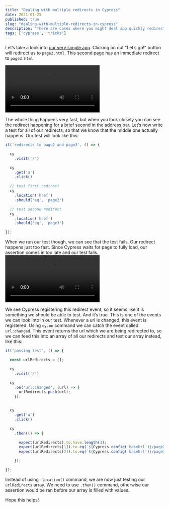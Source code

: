 ```yaml
---
title: "Dealing with multiple redirects in Cypress"
date: 2021-01-25
published: true
slug: "dealing-with-multiple-redirects-in-cypress"
description: "There are cases where you might deal app quickly redirecting through multiple pages. Chances are that Cypress will not register the page in the middle of redirect chain. In this post I will show you ways you can deal with this."
tags: ['cypress', 'tricks']
---
```

Let’s take a look into [our very simple app](https://github.com/filiphric/multiple-redirects). Clicking on out "Let’s go!" button will redirect us to `page2.html`. This second page has an immediate redirect to `page3.html`

![Redirects on our app](redirects.mp4)

The whole thing happens very fast, but when you look closely you can see the redirect happening for a brief second in the address bar. Let’s now write a test for all of our redirects, so that we know that the middle one actually happens. Our test will look like this:

```js
it('redirects to page2 and page3', () => {

  cy
    .visit('/')

  cy
    .get('a')
    .click()

  // test first redirect
  cy
    .location('href')
    .should('eq', 'page2')

  // test second redirect
  cy
    .location('href')
    .should('eq', 'page3')

});
```
When we run our test though, we can see that the test fails. Our redirect happens just too fast. Since Cypress waits for page to fully load, our assertion comes in too late and our test fails.
![Redirect not registered by Cypress](failed-test.mp4)

We see Cypress registering this redirect event, so it seems like it is something we should be able to test. And it’s true. This is one of the events we can look into in our test. Whenever a url is changed, this event is registered. Using `cy.on` command we can catch the event called `url:changed`. This event returns the url which we are being redirected to, so we can feed this into an array of all our redirects and test our array instead, like this:

```js
it('passing test', () => {

  const urlRedirects = [];

  cy
    .visit('/')

  cy
    .on('url:changed', (url) => {
      urlRedirects.push(url);
    });


  cy
    .get('a')
    .click()

  cy
    .then(() => {

      expect(urlRedirects).to.have.length(3);
      expect(urlRedirects[1]).to.eq(`${Cypress.config('baseUrl')}/page2`);
      expect(urlRedirects[2]).to.eq(`${Cypress.config('baseUrl')}/page3`);

    });

});
```
Instead of using `.location()` command, we are now just testing our `urlRedirects` array. We need to use `.then()` command, otherwise our assertion would be ran before our array is filled with values.

Hope this helps!